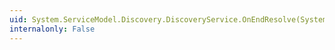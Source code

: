 ```yaml
---
uid: System.ServiceModel.Discovery.DiscoveryService.OnEndResolve(System.IAsyncResult)
internalonly: False
---
```

